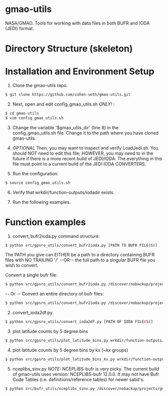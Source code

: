 # gmao-utils
NASA/GMAO. Tools for working with  data files in both BUFR and IODA (JEDI) format.

# Directory Structure (skeleton)

# Installation and Environment Setup

1. Clone the gmao-utils repo.
```sh
$ git clone https://github.com/cohen-seth/gmao-utils.git
```

2. Next, open and edit config_gmao_utils.sh *ONLY!* :
```sh
$ cd gmao-utils
$ vim config_gmao_utils.sh
```

3. Change the variable '$gmao_utils_dir' (line 8) in the config_gmao_utils.sh file. Change it to the path where you have cloned gmao-utils.

4. *OPTIONAL* Then, you may want to inspect and verify LoadJedi.sh. You should NOT need to edit this file; HOWEVER, you may need to in the future if there is a more recent build of JEDI/IODA. The everything in this file must point to a current build of the JEDI IODA CONVERTERS.

5. Run the configuration:
```sh
$ source config_gmao_utils.sh
```
6. Verify that wrkdir/function-outputs/iodadir exists.

7. Run the following examples. 

# Function examples

1. convert_bufr2ioda.py
command structure: 
```sh
$ python src/gpsro_utils/convert_bufr2ioda.py [PATH TO BUFR FILE(S)]
```
The PATH you give can EITHER be a path to a directory containing BUFR files with NO TRAILING '/' --OR-- the full path to a singular BUFR file you wish to convert.

Convert a single bufr file:
```sh
$ python src/gpsro_utils/convert_bufr2ioda.py /discover/nobackup/projects/gmao/geos-it/mchattop/GPSRO_SPIRE_reanalysis/GPSRO_final/Y2022/M01/gdas1_spnasa.220101.t00z.gpsro.tm00.bufr_d
```
-- Or --
Convert an entire directory of bufr files:
```sh
$ python src/gpsro_utils/convert_bufr2ioda.py /discover/nobackup/projects/gmao/geos-it/mchattop/GPSRO_SPIRE_reanalysis/GPSRO_final/Y2022/M01
```

2. convert_ioda2df.py
```sh
$ python src/gpsro_utils/convert_ioda2df.py [PATH OF IODA FILE(S)]
```

3. plot latitude counts by 5 degree bins
```sh
$ python src/gpsro_utils/plot_latitude_bins.py wrkdir/function-outputs/iodadir/GPSRO_final/Y2022/M01/gdas1_spnasa.220101.t00z.gpsro.tm00.ioda.nc4
```

4. plot latitude counts by 5 degree bins by kx (~kx groups)
```sh
$ python src/gpsro_utils/plot_latitude_bins_kx.py wrkdir/function-outputs/iodadir/GPSRO_final/Y2022/M01/gdas1_spnasa.220101.t00z.gpsro.tm00.ioda.nc4
```

5. nceplibs_sinv.py
*NOTE:* NCEPLIBS-bufr is very picky. The current build of gmao-utils uses version: NCEPLIBS-bufr 12.0.0. It may not have Bufr Code Tables (i.e. definitions/reference tables) for newer satid's.
```sh
$ python src/bufr_utils/nceplibs_sinv.py /discover/nobackup/projects/gmao/input/dao_ops/obs/flk/ncep_g5obs/bufr/GPSRO/Y2020/M02/gdas1.200202.t00z.gpsro.tm00.bufr_d
```
